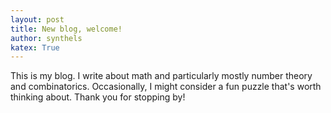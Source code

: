 ```yaml
---
layout: post
title: New blog, welcome!
author: synthels
katex: True
---
```


This is my blog. I write about math and particularly mostly number theory
and combinatorics. Occasionally, I might consider a fun puzzle that's worth
thinking about. Thank you for stopping by!
